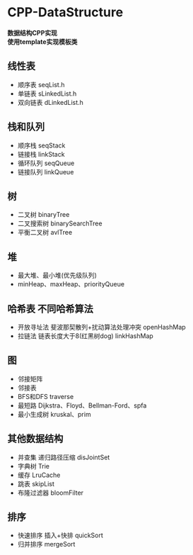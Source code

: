 # CPP-DataStructure
**数据结构CPP实现**<br/>
**使用template实现模板类**

## 线性表
+ 顺序表   seqList.h
+ 单链表   sLinkedList.h
+ 双向链表 dLinkedList.h

## 栈和队列
+ 顺序栈   seqStack
+ 链接栈   linkStack
+ 循环队列 seqQueue
+ 链接队列 linkQueue

## 树
+ 二叉树    binaryTree
+ 二叉搜索树 binarySearchTree
+ 平衡二叉树 avlTree

## 堆
+ 最大堆、最小堆(优先级队列) 
+ minHeap、maxHeap、priorityQueue

## 哈希表   不同哈希算法
+ 开放寻址法 斐波那契散列+扰动算法处理冲突  openHashMap
+ 拉链法    链表长度大于8(红黑树dog)      linkHashMap

## 图
+ 邻接矩阵
+ 邻接表
+ BFS和DFS  traverse
+ 最短路  Dijkstra、Floyd、Bellman-Ford、spfa
+ 最小生成树 kruskal、prim

## 其他数据结构
+ 并查集  递归路径压缩 disJointSet
+ 字典树  Trie
+ 缓存   LruCache
+ 跳表  skipList
+ 布隆过滤器 bloomFilter

## 排序
+ 快速排序   插入+快排   quickSort
+ 归并排序   mergeSort
